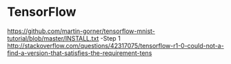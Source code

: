 # TensorFlow
https://github.com/martin-gorner/tensorflow-mnist-tutorial/blob/master/INSTALL.txt
-Step 1 http://stackoverflow.com/questions/42317075/tensorflow-r1-0-could-not-a-find-a-version-that-satisfies-the-requirement-tens
